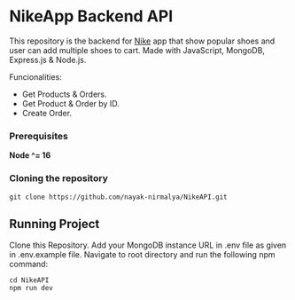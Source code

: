 # NikeApp Backend API

This repository is the backend for [Nike](https://github.com/nayak-nirmalya/NikeApp) app that show popular shoes and user can add multiple shoes to cart. Made with JavaScript, MongoDB, Express.js & Node.js.

Funcionalities:

- Get Products & Orders.
- Get Product & Order by ID.
- Create Order.

### Prerequisites

**Node ^= 16**

### Cloning the repository

```shell
git clone https://github.com/nayak-nirmalya/NikeAPI.git
```

## Running Project

Clone this Repository. Add your MongoDB instance URL in .env file as given in .env.example file. Navigate to root directory and run the following npm command:

```shell
cd NikeAPI
npm run dev
```
